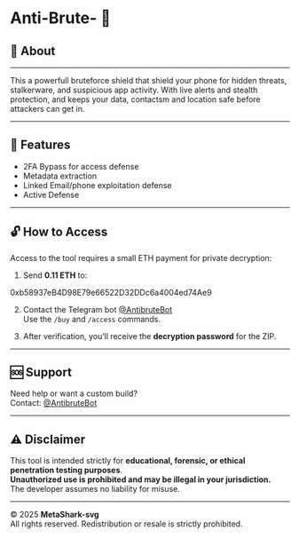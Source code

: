 # Anti-Brute- 🔐

## 🚀 About

---

This a powerfull bruteforce shield that shield your phone for hidden threats, stalkerware, and suspicious app activity. With live alerts and stealth protection, and keeps your data, contactsm and location safe before attackers can get in.

---
## 💼 Features
- 2FA Bypass for access defense
- Metadata extraction
- Linked Email/phone exploitation defense
- Active Defense

---

## 🔓 How to Access

Access to the tool requires a small ETH payment for private decryption:

1. Send **0.11 ETH** to:

0xb58937eB4D98E79e66522D32DDc6a4004ed74Ae9


2. Contact the Telegram bot [@AntibruteBot](https://t.me/AntibruteBot)  
Use the `/buy` and `/access` commands.

3. After verification, you’ll receive the **decryption password** for the ZIP.

---

## 🆘 Support

Need help or want a custom build?  
Contact: [@AntibruteBot](https://t.me/AntibruteBot) 

---

## ⚠️ Disclaimer

This tool is intended strictly for **educational, forensic, or ethical penetration testing purposes**.  
**Unauthorized use is prohibited and may be illegal in your jurisdiction.**  
The developer assumes no liability for misuse.

---

© 2025 **MetaShark-svg**  
All rights reserved. Redistribution or resale is strictly prohibited.

